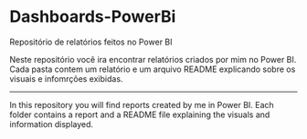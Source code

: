# Dashboards-PowerBi
Repositório de relatórios feitos no Power BI

Neste repositório você ira encontrar relatórios criados por mim no Power BI. Cada pasta contem um relatório e um arquivo README explicando sobre os visuais e infomrções exibidas.

*******************************************************************************

In this repository you will find reports created by me in Power BI. Each folder contains a report and a README file explaining the visuals and information displayed.
